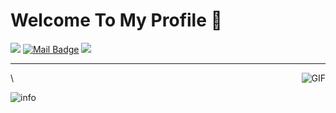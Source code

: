 # Welcome To My Profile 👋
![](https://visitor-badge.glitch.me/badge?page_id=L2ncE.readme)
[![Mail Badge](https://img.shields.io/badge/-llance_24@foxmail.com-c14438?style=flat&logo=Gmail&logoColor=white&link=mailto:llance_24@foxmail.com)](mailto:llance_24@foxmail.com)
![](https://visitor-badge.glitch.me/badge?page_id=L2ncE.readme)

---
<img align="right" alt="GIF" src="https://raw.githubusercontent.com/JoeyBling/JoeyBling/master/pic/pusheencode.gif" />\

![info](https://github-readme-stats.vercel.app/api?username=L2ncE&show_icons=true&count_private=true&hide=prs&theme=default_repocard)
